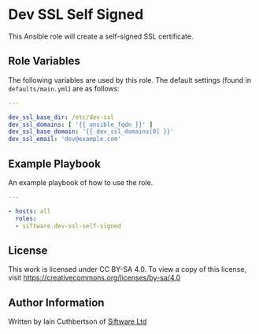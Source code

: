 Dev SSL Self Signed
===================

This Ansible role will create a self-signed SSL certificate.

Role Variables
--------------

The following variables are used by this role. The default settings (found in `defaults/main.yml`) are as follows:

```yaml
---

dev_ssl_base_dir: /etc/dev-ssl
dev_ssl_domains: [ '{{ ansible_fqdn }}' ]
dev_ssl_base_domain: '{{ dev_ssl_domains[0] }}'
dev_ssl_email: 'dev@example.com'
```

Example Playbook
----------------

An example playbook of how to use the role.

```yaml
---

- hosts: all
  roles:
  - siftware.dev-ssl-self-signed
```

License
-------

This work is licensed under CC BY-SA 4.0. To view a copy of this license, visit https://creativecommons.org/licenses/by-sa/4.0

Author Information
------------------

Written by Iain Cuthbertson of [Siftware Ltd](http://siftware.com/)
